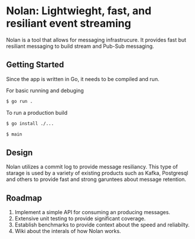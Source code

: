 # Nolan: Lightwieght, fast, and resiliant event streaming

Nolan is a tool that allows for messaging infrastrucure. It provides fast but resiliant messaging to build stream and Pub-Sub messaging.

## Getting Started

Since the app is written in Go, it needs to be compiled and run.

For basic running and debuging

```bash
$ go run .
```

To run a production build

```bash
$ go install ./...
```

```bash
$ main
```

## Design

Nolan utilizes a commit log to provide message resiliancy. This type of starage is used by a variety of existing products such as Kafka, Postgresql and others to provide fast and strong garuntees about message retention. 

## Roadmap

1. Implement a simple API for consuming an producing messages.
1. Extensive unit testing to provide significant coverage.
1. Establish benchmarks to provide context about the speed and reliabilty.
1. Wiki about the interals of how Nolan works.
